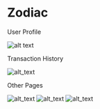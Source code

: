 # Zodiac

User Profile

![alt text](https://play-lh.googleusercontent.com/cmobyq9VI4tX-pWApfBX2BsZzjhPhzjqM8DwIUx8l_8nD63pCngszNAikMC6xm7SfrHb=w720-h310-rw)

Transaction History

![alt_text](https://play-lh.googleusercontent.com/J2zbJIdznN2TAIDxwB_x9MYpen4b-YrQWOP8IWu2tIYItUBD90KzOWGgB0cb2xkze3BC=w720-h310-rw)

Other Pages

![alt_text](https://play-lh.googleusercontent.com/DTEHN3ApHF9r69oS5igU1YHblWXvh0yceVkRxEf6jMORZwckdUCeA8GmB8U21ktnYs8=w720-h310-rw)    ![alt_text](https://play-lh.googleusercontent.com/QBnCSz13fH1Xy28TyvBAA2u3gRZumBpBURVt1bI4RjuKKwbgQT8TS1INEpyJdPt6O93t=w720-h310-rw)    ![alt_text](https://play-lh.googleusercontent.com/shSlxFdVmltutvS_SCXBqpvry_XzADrrvTQRQjqSw18h9jSSxT7GomCDDmQuQEWY9Q=w720-h310-rw)
